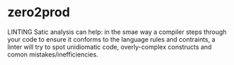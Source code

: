 # zero2prod

LINTING
Satic analysis can help: in the smae way a compiler steps through your code to ensure it conforms to the language rules and contraints,
a linter will try to spot unidiomatic code, overly-complex constructs and comon mistakes/inefficiencies.
